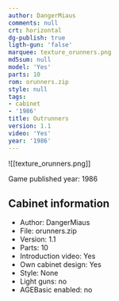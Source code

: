 ```yaml
---
author: DangerMiaus
comments: null
crt: horizontal
dg-publish: true
ligth-gun: 'false'
marquee: texture_orunners.png
md5sum: null
model: 'Yes'
parts: 10
rom: orunners.zip
style: null
tags:
- cabinet
- '1986'
title: Outrunners
version: 1.1
video: 'Yes'
year: '1986'
---
```


![[texture_orunners.png]]

Game published year: 1986

## Cabinet information

- Author: DangerMiaus
- File: orunners.zip
- Version: 1.1
- Parts: 10
- Introduction video: Yes
- Own cabinet design: Yes
- Style: None
- Light guns: no
- AGEBasic enabled: no

